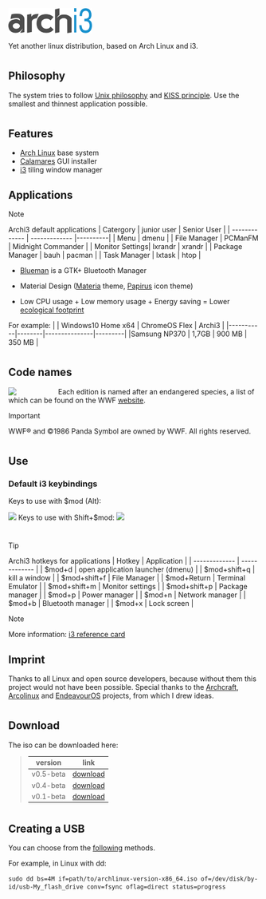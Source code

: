 
<img height=50 src=https://github.com/Arch-i3/Archi3-Artwork/blob/main/images/Archi3-logo-dark-small.png />

Yet another linux distribution, based on Arch Linux and i3.
#

## Philosophy
The system tries to follow [Unix philosophy](https://en.wikipedia.org/wiki/Unix_philosophy) and [KISS principle](https://en.wikipedia.org/wiki/KISS_principle).
Use the smallest and thinnest application possible. 

#
## Features

- [Arch Linux](https://archlinux.org/) base system
- [Calamares](https://calamares.io/) GUI installer
- [i3](https://i3wm.org/) tiling window manager

## Applications

> [!NOTE]
> Archi3 default applications
> | Catergory  | junior user | Senior User |
> | ------------- | ------------- |----------|
> | Menu  | dmenu |
> | File Manager | PCManFM | Midnight Commander |
> | Monitor Settings| lxrandr | xrandr |
> | Package Manager | bauh | pacman |
> | Task Manager | lxtask | htop |

- [Blueman](https://github.com/blueman-project/blueman) is a GTK+ Bluetooth Manager

- Material Design ([Materia](https://github.com/nana-4/materia-theme) theme, [Papirus](https://github.com/PapirusDevelopmentTeam/papirus-icon-theme) icon theme)
- Low CPU usage + Low memory usage + Energy saving = Lower [ecological footprint](https://en.wikipedia.org/wiki/Ecological_footprint)

For example:
  |          | Windows10 Home x64 | ChromeOS Flex | Archi3 |
  |-----------|--------|---------------|---------|
  |Samsung NP370 | 1,7GB | 900 MB | 350 MB |
  

#
## Code names

<img align="left" width="100" src="https://www.worldwildlife.org/assets/structure/unique/logo-c562409bb6158bf64e5f8b1be066dbd5983d75f5ce7c9935a5afffbcc03f8e5d.png">

Each edition is named after an endangered species, a list of which can be found on the WWF [website](https://www.worldwildlife.org/species/directory?direction=desc&sort=extinction_status).

> [!IMPORTANT]
> WWF® and ©1986 Panda Symbol are owned by WWF. All rights reserved.

#
## Use
### Default i3 keybindings

Keys to use with $mod (Alt):

<img src=https://i3wm.org/docs/keyboard-layer1.png />
Keys to use with Shift+$mod:

<img src=https://i3wm.org/docs/keyboard-layer2.png />

#
> [!TIP]
> Archi3 hotkeys for applications
> | Hotkey  | Application |
> | ------------- | ------------- |
> | $mod+d  | open application launcher (dmenu)  |
> | $mod+shift+q  | kill a window  |
> | $mod+shift+f  | File Manager  |
> | $mod+Return  | Terminal Emulator  |
> | $mod+shift+m  | Monitor settings  |
> | $mod+shift+p  | Package manager  |
> | $mod+p  | Power manager  |
> | $mod+n  | Network manager  |
> | $mod+b  | Bluetooth manager  |
> | $mod+x  | Lock screen  |


> [!NOTE]
> More information: [i3 reference card](https://i3wm.org/docs/refcard.html)

## Imprint

Thanks to all Linux and open source developers, because without them this project would not have been possible.
Special thanks to the [Archcraft](https://github.com/archcraft-os), [Arcolinux](https://github.com/arcolinux) and [EndeavourOS](https://github.com/endeavouros-team) projects, from which I drew ideas.

#
## Download

The iso can be downloaded here:
> | version  | link |
> | ------------- | ------------- |
> |v0.5-beta | [download](https://www.mediafire.com/file/hii9kl7bpsvxn1f/Archi3-2025.06.27-x86_64.iso/file) |
> |v0.4-beta | [download](https://www.mediafire.com/file/wab2hrml3tjuyqi/Archi3-2025.05.09-x86_64.iso/file) |
> |v0.1-beta | [download](https://www.mediafire.com/file/9rjniezkg01rc8c/Archi3-2025.03.11-x86_64.iso/file) |


#
## Creating a USB
You can choose from the [following](https://wiki.archlinux.org/title/USB_flash_installation_medium) methods.

For example, in Linux with dd:
```
sudo dd bs=4M if=path/to/archlinux-version-x86_64.iso of=/dev/disk/by-id/usb-My_flash_drive conv=fsync oflag=direct status=progress
```


